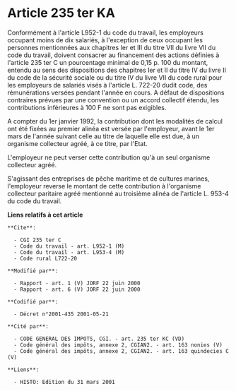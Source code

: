 # Article 235 ter KA

Conformément à l'article L952-1 du code du travail, les employeurs occupant moins de dix salariés, à l'exception de ceux
occupant les personnes mentionnées aux chapitres Ier et III du titre VII du livre VII du code du travail, doivent consacrer
au financement des actions définies à l'article 235 ter C un pourcentage minimal de 0,15 p. 100 du montant, entendu au sens
des dispositions des chapitres Ier et II du titre IV du livre II du code de la sécurité sociale ou du titre IV du livre VII
du code rural pour les employeurs de salariés visés à l'article L. 722-20 dudit code, des rémunérations versées pendant
l'année en cours. A défaut de dispositions contraires prévues par une convention ou un accord collectif étendu, les
contributions inférieures à 100 F ne sont pas exigibles.

A compter du 1er janvier 1992, la contribution dont les modalités de calcul ont été fixées au premier alinéa est versée par
l'employeur, avant le 1er mars de l'année suivant celle au titre de laquelle elle est due, à un organisme collecteur agréé, à
ce titre, par l'Etat.

L'employeur ne peut verser cette contribution qu'à un seul organisme collecteur agréé.

S'agissant des entreprises de pêche maritime et de cultures marines, l'employeur reverse le montant de cette contribution à
l'organisme collecteur paritaire agréé mentionné au troisième alinéa de l'article L. 953-4 du code du travail.

**Liens relatifs à cet article**

	**Cite**:

	  - CGI 235 ter C
	  - Code du travail - art. L952-1 (M)
	  - Code du travail - art. L953-4 (M)
	  - Code rural L722-20

	**Modifié par**:

	  - Rapport - art. 1 (V) JORF 22 juin 2000
	  - Rapport - art. 6 (V) JORF 22 juin 2000

	**Codifié par**:

	  - Décret n°2001-435 2001-05-21

	**Cité par**:

	  - CODE GENERAL DES IMPOTS, CGI. - art. 235 ter KC (VD)
	  - Code général des impôts, annexe 2, CGIAN2. - art. 163 nonies (V)
	  - Code général des impôts, annexe 2, CGIAN2. - art. 163 quindecies C (V)

	**Liens**:

	  - HISTO: Edition du 31 mars 2001
